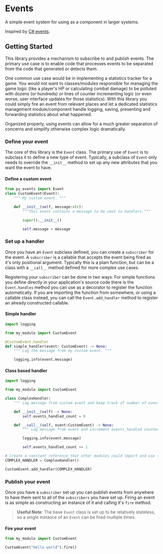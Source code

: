 # Events
A simple event system for using as a component in larger systems.

Inspired by [C# events](https://docs.microsoft.com/en-us/dotnet/csharp/programming-guide/events/).

## Getting Started

This library provides a mechanism to subscribe to and publish events. The primary use case is to enable code that processes events to be separated from the code that generated or detects them.

One common use case would be in implementing a statistics tracker for a game. You would not want to classes/modules responsible for managing the game logic (like a player's HP or calculating combat damage) to be polluted with dozens (or hundreds) or lines of counter incrementing logic (or even worse, user interface updates for those statistics). With this library you could simply fire an event from relevant places and let a dedicated statistics management module/component handle logging, saving, presenting and forwarding statistics about what happened.

Organized properly, using events can allow for a much greater separation of concerns and simplify otherwise complex logic dramatically.


### Define your event

The core of this library is the `Event` class. The primary use of `Event` is to subclass it to define a new type of event. Typically, a subclass of `Event` only needs to override the `__init__` method to set up any new attributes that you want the event to have.


#### Define a custom event
```python
from py_events import Event
class CustomEvent(Event):
    """ My custom event. """

    def __init__(self, message:str):
        """This event contains a message to be sent to handlers."""

        super().__init__()

        self.message = message
```


### Set up a handler

Once you have an `Event` subclass defined, you can create a `subscriber` for the event. A `subscriber` is a callable that accepts the event being fired as it's only positional argument. Typically this is a plain function, but can be a class with a `__call__` method defined for more complex use cases.

Registering your `subscriber` can be done in two ways. For simple functions you define directly in your application's source code there is the `Event.handles` method you can use as a decorator to register the function automatically. If you are importing the function from somewhere, or using a callable class instead, you can call the `Event.add_handler` method to register an already constructed callable.

#### Simple handler
```python
import logging

from my_module import CustomEvent

@CustomEvent.handler
def simple_handler(event: CustomEvent) -> None:
    """ Log the message from my custom event. """

    logging.info(event.message)
```

#### Class based handler
```python
import logging

from my_module import CustomEvent

class ComplexHandler:
    """ Log message from custom event and keep track of number of events fired. """

    def __init__(self) -> None:
        self.events_handled_count = 0

    def __call__(self, event:CustomEvent) -> None:
        """ Log message from event and increment events_handled counter. """

        logging.info(event.message)

        self.events_handled_count += 1

# Create a constant reference that other modules could import and use to check on the counter
COMPLEX_HANDLER = ComplexHandler()

CustomEvent.add_handler(COMPLEX_HANDLER)
```


### Publish your event

Once you have a `subscriber` set up you can publish events from anywhere to have them sent to all of the `subscribers` you have set up. Firing an event is as simple as constructing an instance of it and calling it's `fire` method.

> **Useful Note**: The base `Event` class is set up to be relatively stateless, so a single instance of an `Event` can be fired multiple times.

#### Fire your event
```python
from my_module import CustomEvent

CustomEvent("Hello world").fire()
```



